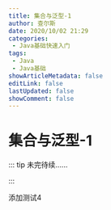 ```yaml
---
title: 集合与泛型-1
author: 查尔斯
date: 2020/10/02 21:29
categories:
 - Java基础快速入门
tags:
 - Java
 - Java基础
showArticleMetadata: false
editLink: false
lastUpdated: false
showComment: false
---
```

# 集合与泛型-1

::: tip 未完待续......

:::

添加测试4
